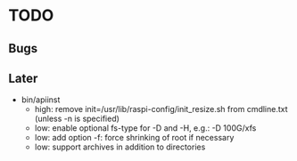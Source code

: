 TODO
====

Bugs
----

Later
-----

- bin/apiinst
  * high:   remove init=/usr/lib/raspi-config/init_resize.sh from cmdline.txt
            (unless -n is specified)
  * low:    enable optional fs-type for -D and -H, e.g.: -D 100G/xfs
  * low:    add option -f: force shrinking of root if necessary
  * low:    support archives in addition to directories
